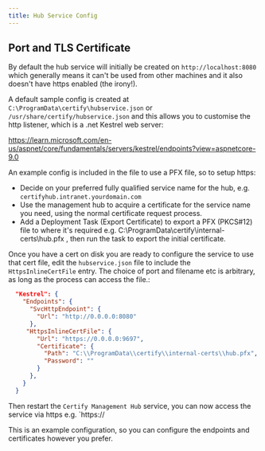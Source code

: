 ```yaml
---
title: Hub Service Config
---
```


## Port and TLS Certificate
By default the hub service will initially be created on `http://localhost:8080` which generally means it can't be used from other machines and it also doesn't have https enabled (the irony!).

A default sample config is created at `C:\ProgramData\certify\hubservice.json` or `/usr/share/certify/hubservice.json` and this allows you to customise the http listener, which is a .net Kestrel web server:

https://learn.microsoft.com/en-us/aspnet/core/fundamentals/servers/kestrel/endpoints?view=aspnetcore-9.0


An example config is included in the file to use a PFX file, so to setup https:

- Decide on your preferred fully qualified service name for the hub, e.g. `certifyhub.intranet.yourdomain.com`
- Use the management hub to acquire a certificate for the service name you need, using the normal certificate request process.
- Add a Deployment Task (Export Certificate) to export a PFX (PKCS#12) file to where it's required e.g. C:\ProgramData\certify\internal-certs\hub.pfx , then run the task to export the initial certificate.

Once you have a cert on disk you are ready to configure the service to use that cert file, edit the `hubservice.json` file to include the `HttpsInlineCertFile` entry. The choice of port and filename etc is arbitrary, as long as the process can access the file.:

```json
  "Kestrel": {
    "Endpoints": {
      "SvcHttpEndpoint": {
        "Url": "http://0.0.0.0:8080"
      },
     "HttpsInlineCertFile": {
        "Url": "https://0.0.0.0:9697",
        "Certificate": {
          "Path": "C:\\ProgramData\\certify\\internal-certs\\hub.pfx",
          "Password": ""
        }
      },
    }
  }
  ```

Then restart the `Certify Management Hub` service, you can now access the service via https e.g. `https://

This is an example configuration, so you can configure the endpoints and certificates however you prefer.